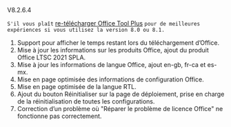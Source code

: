 V8.2.6.4

`S'il vous plaît` [re-télécharger Office Tool Plus](http://otp.landian.vip/) `pour de meilleures expériences si vous utilisez la version 8.0 ou 8.1.`

1. Support pour afficher le temps restant lors du téléchargement d’Office.
2. Mise à jour les informations sur les produits Office, ajout du produit Office LTSC 2021 SPLA.
3. Mise à jour les informations de langue Office, ajout en-gb, fr-ca et es-mx.
4. Mise en page optimisée des informations de configuration Office.
5. Mise en page optimisée de la langue RTL.
6. Ajout du bouton Réinitialiser sur la page de déploiement, prise en charge de la réinitialisation de toutes les configurations.
7. Correction d’un problème où "Réparer le problème de licence Office" ne fonctionne pas correctement.